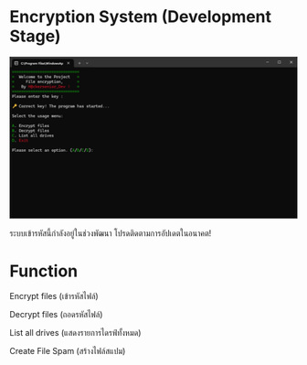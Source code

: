 # Encryption System (Development Stage)

![Screenshot](Screenshot%202025-03-21%20163525.png)

ระบบเข้ารหัสนี้กำลังอยู่ในช่วงพัฒนา โปรดติดตามการอัปเดตในอนาคต!

# Function

Encrypt files (เข้ารหัสไฟล์)

Decrypt files (ถอดรหัสไฟล์)

List all drives (แสดงรายการไดรฟ์ทั้งหมด)

Create File Spam (สร้างไฟล์สแปม)
